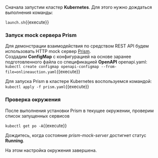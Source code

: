 Сначала запустим кластер **Kubernetes**. Для этого нужно дождаться выполнения команды:

`launch.sh`{{execute}}

### Запуск mock сервера Prism
Для демонстрации взаимодействия по средством REST API будем использовать HTTP mock сервер [Prism](https://stoplight.io/open-source/prism).  
Создадим **ConfigMap** с конфигурацией на основе заранее подготовленного файла со спецификацией **OpenAPI** openapi.yaml:
`kubectl create configmap openapi-configmap --from-file=onlineauction.yaml`{{execute}}

Для запуска Prism в кластере Kubernetes воспользуемся командой:  
`kubectl apply -f prism.yaml`{{execute}}


### Проверка окружения
После выполнения установки Prism в текущее окружении, проверим список запущенных сервисов

`kubectl get po -A`{{execute}}

Дождитесь, когда состояние *prism-mock-server* достигнет статус **Running**.

На этом настройка окружения завершена.